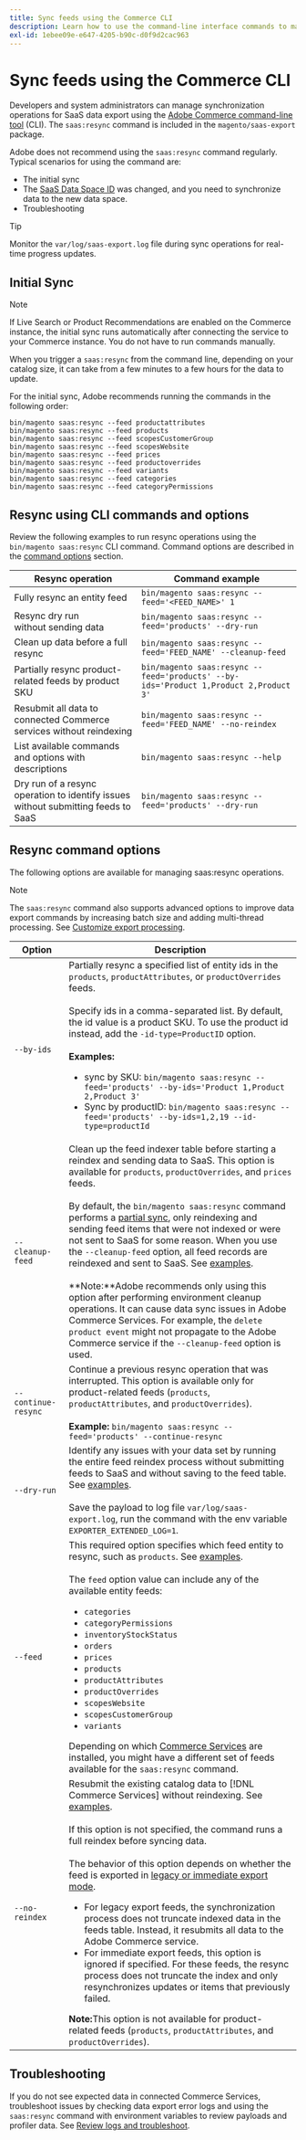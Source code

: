 ```yaml
---
title: Sync feeds using the Commerce CLI
description: Learn how to use the command-line interface commands to manage feeds and processes for the [!DNL data export extension] for Adobe Commerce SaaS services.
exl-id: 1ebee09e-e647-4205-b90c-d0f9d2cac963
---
```

# Sync feeds using the Commerce CLI

Developers and system administrators can manage synchronization operations for SaaS data export using the [Adobe Commerce command-line tool](https://experienceleague.adobe.com/en/docs/commerce-operations/configuration-guide/cli/config-cli) (CLI). The `saas:resync` command is included in the `magento/saas-export` package.

Adobe does not recommend using the `saas:resync` command regularly. Typical scenarios for using the command are:

- The initial sync
- The [SaaS Data Space ID](https://experienceleague.adobe.com/en/docs/commerce-admin/config/services/saas) was changed, and you need to synchronize data to the new data space.
- Troubleshooting

>[!TIP]
>Monitor the `var/log/saas-export.log` file during sync operations for real-time progress updates.

## Initial Sync

>[!NOTE]
>If Live Search or Product Recommendations are enabled on the Commerce instance, the initial sync runs automatically after connecting the service to your Commerce instance. You do not have to run commands manually.

When you trigger a `saas:resync` from the command line, depending on your catalog size, it can take from a few minutes to a few hours for the data to update.

For the initial sync, Adobe recommends running the commands in the following order:

```shell
bin/magento saas:resync --feed productattributes
bin/magento saas:resync --feed products
bin/magento saas:resync --feed scopesCustomerGroup
bin/magento saas:resync --feed scopesWebsite
bin/magento saas:resync --feed prices
bin/magento saas:resync --feed productoverrides
bin/magento saas:resync --feed variants
bin/magento saas:resync --feed categories
bin/magento saas:resync --feed categoryPermissions
```

## Resync using CLI commands and options

Review the following examples to run resync operations using the `bin/magento saas:resync` CLI command. Command options are described in the [command options](#command-options) section.

| Resync operation                                                                | Command example                                                                                   |
|----------------------------------------------------------------------|---------------------------------------------------------------------------------------------------|
| Fully resync an entity feed                             | `bin/magento saas:resync --feed='<FEED_NAME>' 1`                                                  |
| Resync dry run<br>without sending data | `bin/magento saas:resync --feed='products' --dry-run`                                              |
| Clean up data before a full resync                    | `bin/magento saas:resync --feed='FEED_NAME' --cleanup-feed`                                       |
| Partially resync product-related feeds by product SKU  | `bin/magento saas:resync --feed='products' --by-ids='Product 1,Product 2,Product 3'` |
| Resubmit all data to connected Commerce services without reindexing    | `bin/magento saas:resync --feed='FEED_NAME' --no-reindex`                                         |
| List available commands and options with descriptions                | `bin/magento saas:resync --help`                                                                  |
| Dry run of a resync operation to identify issues without submitting feeds to SaaS | `bin/magento saas:resync --feed='products' --dry-run`                                              |

## Resync command options

The following options are available for managing saas:resync operations.

>[!NOTE]
>
>The `saas:resync` command also supports advanced options to improve data export commands by increasing batch size and adding multi-thread processing. See [Customize export processing](customize-export-processing.md).

| Option       | Description |
|--------------|-------------|
| `--by-ids`     | Partially resync a specified list of entity ids in the `products`, `productAttributes`, or `productOverrides` feeds.<br><br>Specify ids in a comma-separated list. By default, the id value is a product SKU. To use the product id instead, add the `-id-type=ProductID` option.<br><br><strong>Examples:</strong><ul><li>sync by SKU: `bin/magento saas:resync --feed='products' --by-ids='Product 1,Product 2,Product 3'`</li><li>Sync by productID: `bin/magento saas:resync --feed='products' --by-ids=1,2,19 --id-type=productId`</li></ul>|
| `--cleanup-feed`    | Clean up the feed indexer table before starting a reindex and sending data to SaaS. This option is available for `products`, `productOverrides`, and `prices` feeds.<br><br>By default, the `bin/magento saas:resync` command performs a [partial sync](data-synchronization.md#partial-sync), only reindexing and sending feed items that were not indexed or were not sent to SaaS for some reason. When you use the `--cleanup-feed` option, all feed records are reindexed and sent to SaaS. See [examples](#common-commands).<br><br>**Note:**Adobe recommends only using this option after performing environment cleanup operations. It can cause data sync issues in Adobe Commerce Services. For example, the `delete product event` might not propagate to the Adobe Commerce service if the `--cleanup-feed` option is used. |
| `--continue-resync` | Continue a previous resync operation that was interrupted. This option is available only for product-related feeds (`products`, `productAttributes`, and `productOverrides`).<br><br><strong>Example:</strong> `bin/magento saas:resync --feed='products' --continue-resync` |
| `--dry-run`    | Identify any issues with your data set by running the entire feed reindex process without submitting feeds to SaaS and without saving to the feed table. See [examples](#common-commands).<br><br>Save the payload to log file `var/log/saas-export.log`, run the command with the env variable `EXPORTER_EXTENDED_LOG=1`. |
| `--feed`       | This required option specifies which feed entity to resync, such as `products`. See [examples](#common-commands).<br><br>The `feed` option value can include any of the available entity feeds:<ul> <li>`categories`</li><li>`categoryPermissions`</li><li>`inventoryStockStatus`</li><li>`orders`</li><li>`prices`</li><li>`products`</li><li>`productAttributes`</li><li>`productOverrides`</li><li>`scopesWebsite`</li><li>`scopesCustomerGroup`</li><li>`variants`</li></ul>Depending on which [Commerce Services](../landing/saas.md) are installed, you might have a different set of feeds available for the `saas:resync` command. |
| `--no-reindex` | Resubmit the existing catalog data to [!DNL Commerce Services] without reindexing. See [examples](#common-commands).<br><br>If this option is not specified, the command runs a full reindex before syncing data.<br><br>The behavior of this option depends on whether the feed is exported in [legacy or immediate export mode](data-synchronization.md#synchronization-modes).<ul><li>For legacy export feeds, the synchronization process does not truncate indexed data in the feeds table. Instead, it resubmits all data to the Adobe Commerce service.</li><li>For immediate export feeds, this option is ignored if specified. For these feeds, the resync process does not truncate the index and only resynchronizes updates or items that previously failed.</li></ul><strong>Note:</strong>This option is not available for product-related feeds (`products`, `productAttributes`, and `productOverrides`).|


## Troubleshooting

If you do not see expected data in connected Commerce Services, troubleshoot issues by checking data export error logs and using the `saas:resync` command with environment variables to review payloads and profiler data. See [Review logs and troubleshoot](troubleshooting-logging.md).
